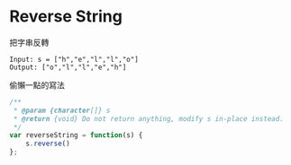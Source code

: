 # Reverse String

把字串反轉

```
Input: s = ["h","e","l","l","o"]
Output: ["o","l","l","e","h"]
```

偷懶一點的寫法

```jsx
/**
 * @param {character[]} s
 * @return {void} Do not return anything, modify s in-place instead.
 */
var reverseString = function(s) {
    s.reverse()
};

```